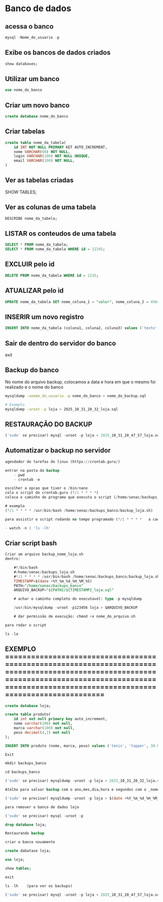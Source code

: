 # Banco de dados

## acessa o banco

```sql
mysql -Nome_do_usuario -p
```

## Exibe os bancos de dados criados

```sql
show databases;
```

## Utilizar um banco

```sql
use nome_do_banco
```

## Criar um novo banco

```sql
create database nome_do_banco
```

## Criar tabelas

```sql
create table nome_da_tabela(
	id INT NOT NULL PRIMARY KET AUTO_INCREMENT,
	nome VARCHAR(60) NOT NULL,
	login VARCHAR(100) NOT NULL UNIQUE,
	email VARCHAR(100) NOT NULL,
)
```

## Ver as tabelas criadas

SHOW TABLES;

## Ver as colunas de uma tabela

```sql
DESCRIBE nome_da_tabela;
```

## LISTAR os conteudos de uma tabela

```sql
SELECT * FROM nome_da_tabela;
SELECT * FROM nome_da_tabela WHERE id = 12345;
```

## EXCLUIR pelo id

```sql
DELETE FROM nome_da_tabela WHERE id = 1235;
```

## ATUALIZAR pelo id

```sql
UPDATE nome_da_tabela SET nome_coluna_1 = "valor", nome_coluna_2 = 45645 WHERE id = 12345
```

## INSERIR um novo registro

```sql
INSERT INTO nome_da_tabela (coluna1, coluna2, coluna3) values ('texto', 123456, '44564')
```

## Sair de dentro do servidor do banco
exit

## Backup do banco

No nome do arquivo backup, colocamos a data e hora em que o mesmo foi realizado e o nome do banco

```bash
mysqldump -unome_do_usuario -p nome_do_banco > nome_do_backup.sql

# Exemplo
mysqldump -uroot -p loja > 2025_10_31_20_32_loja.sql
```

## RESTAURAÇÃO DO BACKUP
```sql
('sudo' se precisar) mysql -uroot -p loja < 2025_10_31_20_47_57_loja.sql
```

## Automatizar o backup no servidor
```sql
agendador de tarefas do linux (https://crontab.guru/)

entrar na pasta do backup
    - pwd
    - crontab -e 

escolher a opcao que tiver o /bin/nano
cola o script do crontab.guru (*/1 * * * *)
coloca o caminho do programa que executa o script (/home/senac/backups_banco/backup_loja.sh)

# exemplo 
(*/1 * * * * /usr/bin/bash /home/senac/backups_banco/backup_loja.sh)

para assistir o script rodando no tempo programado (*/1 * * * *   a cada 1 minuto)

- watch -n 1 'ls -lh'

```

## Criar script bash
```sql
Criar um arquivo backup_nome_loja.sh
dentro:

    #!/bin/bash
    #/home/senac/backups_loja.sh
    #*/1 * * * * /usr/bin/bash /home/senac/backups_banco/backup_loja.sh
    TIMESTAMP=$(date +%Y_%m_%d_%H_%M_%S)
    PATH="/home/senac/backups_banco"
    ARQUIVO_BACKUP="${PATH}/${TIMESTAMP}_loja.sql"

    # achar o caminho completo do executavel: type -p mysqldump

    /usr/bin/mysqldump -uroot -p123456 loja > $ARQUIVO_BACKUP

    # dar permissão de execução: chmod +x nome_do_arquivo.sh

para rodar o script

ls -la
```

## EXEMPLO ======================================================================================================================================================================================================
```sql
create database loja;
```

```sql
create table produto(
    id int not null primary key auto_increment,
    nome varchar(100) not null,
    marca varchar(100) not null,
    peso decimal(4,2) not null
);
```

```sql
INSERT INTO produto (nome, marca, peso) values ('tenis', 'topper', 30.0), ('tenis', 'nike', 40.0), ('chinelo', 'havaianas', 20.0), ('chinelo', 'senninha', 20.0), ('tv', 'cce', 50.0), ('tv', 'tcl', 60.0);
```

```sql
Exit
```

```sql
mkdir backups_banco
```

```sql
cd backups_banco
```

```sql
('sudo' se precisar) mysqldump -uroot -p loja > 2025_10_31_20_32_loja.sql
```

```sql
Atalho para salvar backup com o ano,mes,dia,hora e segundos com o _nome_loja.sql

('sudo' se precisar) mysqldump -uroot -p loja > $(date +%Y_%m_%d_%H_%M_%S)_loja.sql
```

```sql
para remover o banco de dados loja

('sudo' se precisar) mysql -uroot -p

drop database loja;
```

```sql
Restaurando backup

criar o banco novamente

create dabatase loja;

use loja;

show tables;

exit

ls -lh    (para ver os backups)

('sudo' se precisar) mysql -uroot -p loja < 2025_10_31_20_47_57_loja.sql   (selecionando o backup mais recente, clica 2 vezes com o botao direito para ele copiar e colar)
```